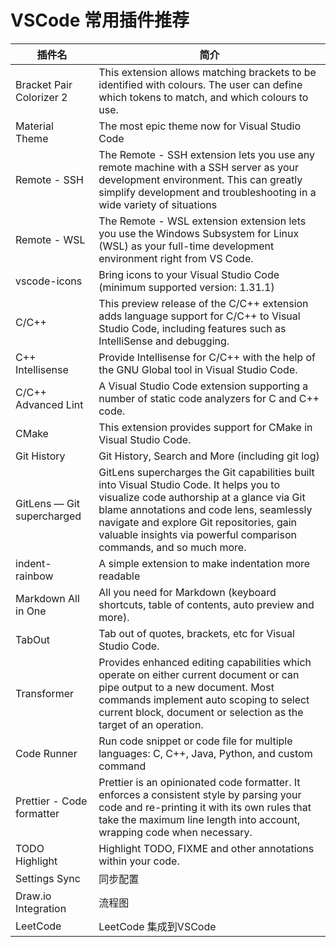 # VSCode 常用插件推荐

| 插件名                     | 简介                                                                                                                                                                                                                                                                                                 |
| -------------------------- | ---------------------------------------------------------------------------------------------------------------------------------------------------------------------------------------------------------------------------------------------------------------------------------------------------- |
| Bracket Pair Colorizer 2   | This extension allows matching brackets to be identified with colours. The user can define which tokens to match, and which colours to use.                                                                                                                                                          |
| Material Theme             | The most epic theme now for Visual Studio Code                                                                                                                                                                                                                                                       |
| Remote - SSH               | The Remote - SSH extension lets you use any remote machine with a SSH server as your development environment. This can greatly simplify development and troubleshooting in a wide variety of situations                                                                                              |
| Remote - WSL               | The Remote - WSL extension extension lets you use the Windows Subsystem for Linux (WSL) as your full-time development environment right from VS Code.                                                                                                                                                |
| vscode-icons               | Bring icons to your Visual Studio Code (minimum supported version: 1.31.1)                                                                                                                                                                                                                           |
| C/C++                      | This preview release of the C/C++ extension adds language support for C/C++ to Visual Studio Code, including features such as IntelliSense and debugging.                                                                                                                                            |
| C++ Intellisense           | Provide Intellisense for C/C++ with the help of the GNU Global tool in Visual Studio Code.                                                                                                                                                                                                           |
| C/C++ Advanced Lint        | A Visual Studio Code extension supporting a number of static code analyzers for C and C++ code.                                                                                                                                                                                                      |
| CMake                      | This extension provides support for CMake in Visual Studio Code.                                                                                                                                                                                                                                     |
| Git History                | Git History, Search and More (including git log)                                                                                                                                                                                                                                                     |
| GitLens — Git supercharged | GitLens supercharges the Git capabilities built into Visual Studio Code. It helps you to visualize code authorship at a glance via Git blame annotations and code lens, seamlessly navigate and explore Git repositories, gain valuable insights via powerful comparison commands, and so much more. |
| indent-rainbow             | A simple extension to make indentation more readable                                                                                                                                                                                                                                                 |
| Markdown All in One        | All you need for Markdown (keyboard shortcuts, table of contents, auto preview and more).                                                                                                                                                                                                            |
| TabOut                     | Tab out of quotes, brackets, etc for Visual Studio Code.                                                                                                                                                                                                                                             |
| Transformer                | Provides enhanced editing capabilities which operate on either current document or can pipe output to a new document. Most commands implement auto scoping to select current block, document or selection as the target of an operation.                                                             |
| Code Runner                | Run code snippet or code file for multiple languages: C, C++, Java, Python, and custom command                                                                                                                                                                                                       |
| Prettier - Code formatter  | Prettier is an opinionated code formatter. It enforces a consistent style by parsing your code and re-printing it with its own rules that take the maximum line length into account, wrapping code when necessary.                                                                                   |
| TODO Highlight             | Highlight TODO, FIXME and other annotations within your code.                                                                                                                                                                                                                                        |
| Settings Sync              | 同步配置                                                                                                                                                                                                                                                                                             |
| Draw.io Integration        | 流程图                                                                                                                                                                                                                                                                                               |
| LeetCode                   | LeetCode 集成到VSCode                                                                                                                                                                                                                                                                                |
